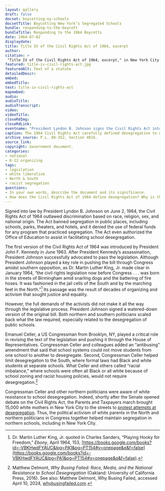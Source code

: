 ```yaml
--- 
layout: gallery
draft: false
docset: boycotting-ny-schools
docsetTitle: Boycotting New York’s Segregated Schools
bundle: responding-to-the-boycott
bundleTitle: Responding to the 1964 Boycotts
date: 1964-07-02
displaydate: 
title: Title IV of the Civil Rights Act of 1964, excerpt
author: 
citation: >
 "Title IV of the Civil Rights Act of 1964, excerpt," in New York City Civil Rights History Project, Accessed: [Month Day, Year], https://nyccivilrightshistory.org/gallery/title-iv-civil-rights-act.
featured: title-iv-civil-rights-act.jpg
featuredAlt: Text of a statute
detailedDescr: 
embed: 
embedTitle: 
text: title-iv-civil-rights-act
mapembed: 
audio: 
audioTitle: 
audioTranscript: 
video: 
videoTitle: 
closeRdImg: 
closeRdLink: 
eventname: "President Lyndon B. Johnson signs the Civil Rights Act into law, which included a \"watered down\" section on school desegregation."
caption: The 1964 Civil Rights Act carefully defined desegregation to make it easier for northern districts like New York City not to take action on school segregation. 
archive_source: P.L. 88-352, Section 401b.  
source_link: 
copyright: Government document.
categories: 
- national
- K-12 organizing
tags: 
- legislation
- white liberalism
- North & South
- racist segregation
questions:
- In your own words, describe the document and its significance.
- How does the Civil Rights Act of 1964 define desegregation? Why is that definition significant? Would it challenge New York City school segregation or allow it to continue?
--- 
```


Signed into law by President Lyndon B. Johnson on June 2, 1964, the Civil Rights Act of 1964 outlawed discrimination based on race, religion, sex, and national origin. The Act banned segregation in public places, including schools, parks, theaters, and hotels, and it denied the use of federal funds for any program that practiced segregation. The Act even authorized the Office of Education to assist in facilitating school desegregation.

The first version of the Civil Rights Act of 1964 was introduced by President John F. Kennedy in June 1963. After President Kennedy’s assassination, President Johnson successfully advocated to pass the legislation. Although President Johnson played a key role in pushing the bill through Congress amidst southern opposition, as Dr. Martin Luther King, Jr. made clear in January 1964, “the civil rights legislation now before Congress . . . was born in the streets of Birmingham amid snarling dogs and the battering of fire hoses. It was fashioned in the jail cells of the South and by the marching feet in the North.”[^1] Its passage was the result of decades of organizing and activism that sought justice and equality.

However, the full demands of the activists did not make it all the way through the legislative process. President Johnson signed a watered-down version of the original bill. Both northern and southern politicians scaled back what the law required, especially related to the desegregation of public schools.

Emanuel Celler, a US Congressman from Brooklyn, NY, played a critical role in revising the text of the legislation and pushing it through the House of Representatives. Congressman Celler and colleagues added an “antibusing” amendment that said that school systems could not move students from one school to another to desegregate. Second, Congressman Celler helped limit desegregation to the South, where formal laws had Black and white students at separate schools. What Celler and others called “racial imbalance,” where schools were often all Black or all white because of school zoning and racist housing policies, would not require desegregation.[^2]

Congressman Celler and other northern politicians were aware of white resistance to school desegregation. Indeed, shortly after the Senate opened debate on the Civil Rights Act, the Parents and Taxpayers march brought 15,000 white mothers in New York City to the streets to [protest attempts at desegregation](/gallery/parents-and-taxpayers-march). Thus, the political activism of white parents in the North and northern politicians in Congress together helped maintain segregation in northern schools, including in New York City.

[^1]: Dr. Martin Luther King, Jr. quoted in Charles Sanders, “Playing Hooky for Freedom,” *Ebony*, April 1964, 153, [https://books.google.com/books?id=-VBKHwdFYAUC&lpg=PA1&pg=PT154#v=onepage&q&f=false](https://books.google.com/books?id=-VBKHwdFYAUC&lpg=PA1&pg=PT154#v=onepage&q&f=false).

[^2]: Matthew Delmont, *Why Busing Failed: Race, Media, and the National Resistance to School Desegregation* (Oakland: University of California Press, 2016). See also: Matthew Delmont, Why Busing Failed, accessed April 10, 2024, [whybusingfailed.com](https://whybusingfailed.com).
